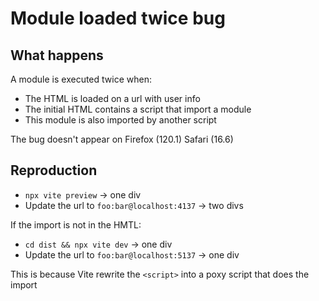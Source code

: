 # Module loaded twice bug

## What happens

A module is executed twice when:
- The HTML is loaded on a url with user info
- The initial HTML contains a script that import a module
- This module is also imported by another script

The bug doesn't appear on Firefox (120.1) Safari (16.6)

## Reproduction

- `npx vite preview` -> one div
- Update the url to `foo:bar@localhost:4137` -> two divs

If the import is not in the HMTL:

- `cd dist && npx vite dev` -> one div
- Update the url to `foo:bar@localhost:5137` -> one div

This is because Vite rewrite the `<script>` into a poxy script that does the import 
